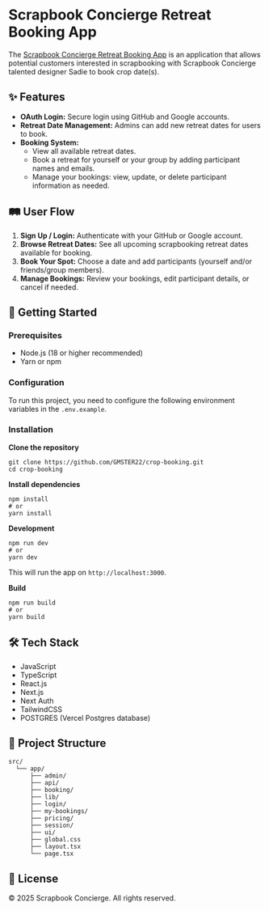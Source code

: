 # Scrapbook Concierge Retreat Booking App

The [Scrapbook Concierge Retreat Booking App](https://scrapping-with-sadie.vercel.app/) is an application that allows potential customers interested in scrapbooking with Scrapbook Concierge talented designer Sadie to book crop date(s).

## ✨ Features

- **OAuth Login:** Secure login using GitHub and Google accounts.
- **Retreat Date Management:** Admins can add new retreat dates for users to book.
- **Booking System:**
  - View all available retreat dates.
  - Book a retreat for yourself or your group by adding participant names and emails.
  - Manage your bookings: view, update, or delete participant information as needed.

## 🛤️ User Flow

1. **Sign Up / Login:** Authenticate with your GitHub or Google account.
2. **Browse Retreat Dates:** See all upcoming scrapbooking retreat dates available for booking.
3. **Book Your Spot:** Choose a date and add participants (yourself and/or friends/group members).
4. **Manage Bookings:** Review your bookings, edit participant details, or cancel if needed.


## 🚀 Getting Started
### Prerequisites
* Node.js (18 or higher recommended)
* Yarn or npm

### Configuration

To run this project, you need to configure the following environment variables in the `.env.example`.

### Installation

**Clone the repository**
```
git clone https://github.com/GMSTER22/crop-booking.git
cd crop-booking
```

**Install dependencies**
```
npm install
# or
yarn install
```

**Development**
```
npm run dev
# or
yarn dev
```
This will run the app on `http://localhost:3000`.

**Build**
```
npm run build
# or
yarn build
```

## 🛠️ Tech Stack

* JavaScript
* TypeScript
* React.js
* Next.js
* Next Auth
* TailwindCSS
* POSTGRES (Vercel Postgres database)


## 📂 Project Structure

    src/    
      └── app/    
          ├── admin/    
          ├── api/
          ├── booking/
          ├── lib/
          ├── login/
          ├── my-bookings/
          ├── pricing/
          ├── session/
          ├── ui/
          ├── global.css
          ├── layout.tsx
          └── page.tsx


## 📄 License

© 2025 Scrapbook Concierge. All rights reserved.

